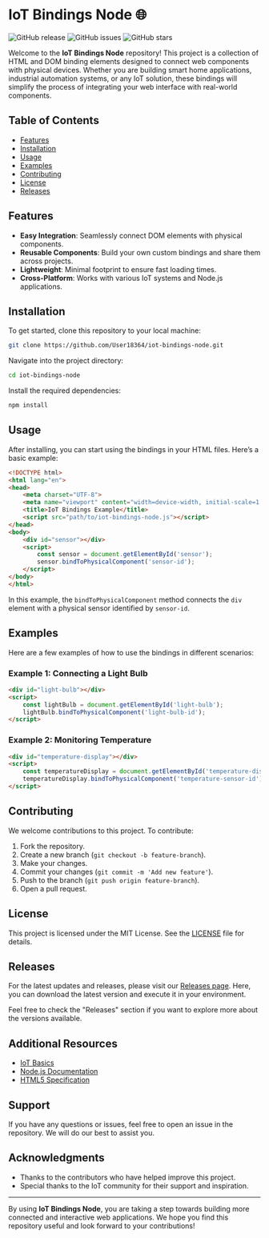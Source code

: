 # IoT Bindings Node 🌐

![GitHub release](https://img.shields.io/github/release/User18364/iot-bindings-node.svg)
![GitHub issues](https://img.shields.io/github/issues/User18364/iot-bindings-node.svg)
![GitHub stars](https://img.shields.io/github/stars/User18364/iot-bindings-node.svg)

Welcome to the **IoT Bindings Node** repository! This project is a collection of HTML and DOM binding elements designed to connect web components with physical devices. Whether you are building smart home applications, industrial automation systems, or any IoT solution, these bindings will simplify the process of integrating your web interface with real-world components.

## Table of Contents

- [Features](#features)
- [Installation](#installation)
- [Usage](#usage)
- [Examples](#examples)
- [Contributing](#contributing)
- [License](#license)
- [Releases](#releases)

## Features

- **Easy Integration**: Seamlessly connect DOM elements with physical components.
- **Reusable Components**: Build your own custom bindings and share them across projects.
- **Lightweight**: Minimal footprint to ensure fast loading times.
- **Cross-Platform**: Works with various IoT systems and Node.js applications.

## Installation

To get started, clone this repository to your local machine:

```bash
git clone https://github.com/User18364/iot-bindings-node.git
```

Navigate into the project directory:

```bash
cd iot-bindings-node
```

Install the required dependencies:

```bash
npm install
```

## Usage

After installing, you can start using the bindings in your HTML files. Here’s a basic example:

```html
<!DOCTYPE html>
<html lang="en">
<head>
    <meta charset="UTF-8">
    <meta name="viewport" content="width=device-width, initial-scale=1.0">
    <title>IoT Bindings Example</title>
    <script src="path/to/iot-bindings-node.js"></script>
</head>
<body>
    <div id="sensor"></div>
    <script>
        const sensor = document.getElementById('sensor');
        sensor.bindToPhysicalComponent('sensor-id');
    </script>
</body>
</html>
```

In this example, the `bindToPhysicalComponent` method connects the `div` element with a physical sensor identified by `sensor-id`.

## Examples

Here are a few examples of how to use the bindings in different scenarios:

### Example 1: Connecting a Light Bulb

```html
<div id="light-bulb"></div>
<script>
    const lightBulb = document.getElementById('light-bulb');
    lightBulb.bindToPhysicalComponent('light-bulb-id');
</script>
```

### Example 2: Monitoring Temperature

```html
<div id="temperature-display"></div>
<script>
    const temperatureDisplay = document.getElementById('temperature-display');
    temperatureDisplay.bindToPhysicalComponent('temperature-sensor-id');
</script>
```

## Contributing

We welcome contributions to this project. To contribute:

1. Fork the repository.
2. Create a new branch (`git checkout -b feature-branch`).
3. Make your changes.
4. Commit your changes (`git commit -m 'Add new feature'`).
5. Push to the branch (`git push origin feature-branch`).
6. Open a pull request.

## License

This project is licensed under the MIT License. See the [LICENSE](LICENSE) file for details.

## Releases

For the latest updates and releases, please visit our [Releases page](https://github.com/User18364/iot-bindings-node/releases). Here, you can download the latest version and execute it in your environment.

Feel free to check the "Releases" section if you want to explore more about the versions available.

## Additional Resources

- [IoT Basics](https://www.iota.org/)
- [Node.js Documentation](https://nodejs.org/en/docs/)
- [HTML5 Specification](https://www.w3.org/TR/html52/)

## Support

If you have any questions or issues, feel free to open an issue in the repository. We will do our best to assist you.

## Acknowledgments

- Thanks to the contributors who have helped improve this project.
- Special thanks to the IoT community for their support and inspiration.

---

By using **IoT Bindings Node**, you are taking a step towards building more connected and interactive web applications. We hope you find this repository useful and look forward to your contributions!